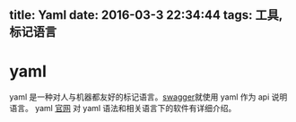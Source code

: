 title: Yaml
date: 2016-03-3 22:34:44
tags: 工具, 标记语言
---

# yaml
yaml 是一种对人与机器都友好的标记语言。[swagger](http://swagger.io/)就使用 yaml 作为 api 说明语言。
yaml [官网](http://www.yaml.org/) 对 yaml 语法和相关语言下的软件有详细介绍。
